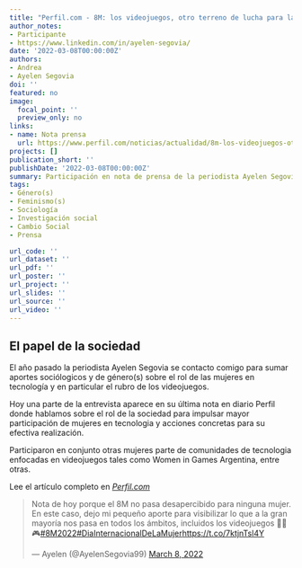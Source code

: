 ```yaml
---
title: "Perfil.com - 8M: los videojuegos, otro terreno de lucha para las mujeres"
author_notes:
- Participante
- https://www.linkedin.com/in/ayelen-segovia/
date: '2022-03-08T00:00:00Z'
authors:
- Andrea
- Ayelen Segovia
doi: ''
featured: no
image:
  focal_point: ''
  preview_only: no
links:
- name: Nota prensa
  url: https://www.perfil.com/noticias/actualidad/8m-los-videojuegos-otro-terreno-de-lucha-para-las-mujeres.phtml
projects: []
publication_short: ''
publishDate: '2022-03-08T00:00:00Z'
summary: Participación en nota de prensa de la periodista Ayelen Segovia para diario Perfil 
tags:
- Género(s)
- Feminismo(s)
- Sociología
- Investigación social
- Cambio Social
- Prensa

url_code: ''
url_dataset: ''
url_pdf: ''
url_poster: ''
url_project: '' 
url_slides: ''
url_source: ''
url_video: ''
---
```



## El papel de la sociedad

El año pasado la periodista Ayelen Segovia se contacto comigo para sumar aportes sociólogicos y de género(s) sobre el rol de las mujeres en tecnología y en particular el rubro de los videojuegos.

Hoy una parte de la entrevista aparece en su última nota en diario Perfil donde hablamos sobre el rol de la sociedad para impulsar mayor participación de mujeres en tecnologia y acciones concretas para su efectiva realización.

Participaron en conjunto otras mujeres parte de comunidades de tecnologia enfocadas en videojuegos tales como Women in Games Argentina, entre otras.

Lee el artículo completo en [*Perfil.com*](https://www.perfil.com/noticias/actualidad/8m-los-videojuegos-otro-terreno-de-lucha-para-las-mujeres.phtml)


<blockquote class="twitter-tweet"><p lang="es" dir="ltr">Nota de hoy porque el 8M no pasa desapercibido para ninguna mujer. En este caso, dejo mi pequeño aporte para visibilizar lo que a la gran mayoría nos pasa en todos los ámbitos, incluidos los videojuegos 💪🏻🎮<a href="https://twitter.com/hashtag/8M2022?src=hash&amp;ref_src=twsrc%5Etfw">#8M2022</a><a href="https://twitter.com/hashtag/DiaInternacionalDeLaMujer?src=hash&amp;ref_src=twsrc%5Etfw">#DiaInternacionalDeLaMujer</a><a href="https://t.co/7ktjnTsl4Y">https://t.co/7ktjnTsl4Y</a></p>&mdash; Ayelen (@AyelenSegovia99) <a href="https://twitter.com/AyelenSegovia99/status/1501267963504062464?ref_src=twsrc%5Etfw">March 8, 2022</a></blockquote> <script async src="https://platform.twitter.com/widgets.js" charset="utf-8"></script>







